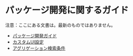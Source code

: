 # パッケージ開発に関するガイド
注意：ここにある文書は。最新のものではありません。
* [パッケージ開発ガイド](./パッケージ開発ガイド(5G)_20200924.pdf)
* [カスタムUI設定](./カスタムＵＩ設定（6G）.pdf)
* [アグリゲーション検索条件](./アグリゲーション検索条件仕様書(ver.5%20世代)_20200930.pdf)
